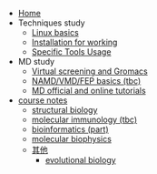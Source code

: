 - [Home](/_coverpage.md)
- Techniques study
  - [Linux basics](/techniques/Linux-fundamental.md)
  - [Installation for working](/techniques/Prepare-for-the-computer.md)
  - [Specific Tools Usage](/techniques/Specific-Software-Usage.md)
- MD study
  - [Virtual screening and Gromacs](/MD/UROPS-run-and-result.md)
  - [NAMD/VMD/FEP basics (tbc)](/MD/FYP-notes.md)
  - [MD official and online tutorials](/MD/MD-tutorials-all.md)
- [course notes](/course/README.md)
  - [structural biology](/course/structural-biology/sb-outline.md)
  - [molecular immunology (tbc)](/course/molecular-immunology/molecular-immunology.md)
  - [bioinformatics (part)](/course/bioinformatics/bioinformatics.md)
  - [molecular biophysics](/course/molecular-biophysics-NUS/LSM-3243.md)
  - [其他](/course/other.md)
    - [evolutional biology](/course/other/evolutional-bio.md)